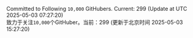 Committed to Following `10,000` GitHubers. Current: <!-- FOLLOWING_COUNT -->299<!-- FOLLOWING_COUNT --> (Update at UTC <!-- LAST_UPDATED -->2025-05-03 07:27:20<!-- LAST_UPDATED -->)<br>
致力于关注`10,000`个GitHuber。当前：<!-- FOLLOWING_COUNT -->299<!-- FOLLOWING_COUNT --> (更新于北京时间 <!-- LAST_UPDATED_CST -->2025-05-03 15:27:20<!-- LAST_UPDATED_CST -->)
